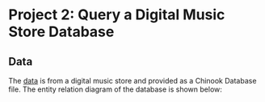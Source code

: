 # Project 2: Query a Digital Music Store Database

## Data

The [data](https://github.com/jmt7080/Business_Analyst_Nanodegree/blob/main/Project%203%20Query%20a%20Digital%20Music%20Store%20Database/chinook_db/chinook.db) is from a digital music store and provided as a Chinook Database file. The entity relation diagram of the database is shown below:



